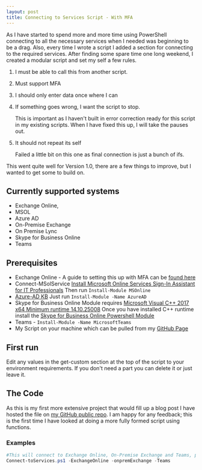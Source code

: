 ```yaml
---
layout: post
title: Connecting to Services Script - With MFA
---
```


As I have started to spend more and more time using PowerShell connecting to all the necessary services when I needed was beginning to be a drag. Also, every time I wrote a script I added a section for connecting to the required services. After finding some spare time one long weekend, I created a modular script and set my self a few rules.

1. I must be able to call this from another script.
1. Must support MFA
1. I should only enter data once where I can
1. If something goes wrong, I want the script to stop.

   This is important as I haven't built in error correction ready for this script in my existing scripts. When I have fixed this up, I will take the pauses out.

1. It should not repeat its self

   Failed a little bit on this one as final connection is just a bunch of ifs.

This went quite well for Version 1.0, there are a few things to improve, but I wanted to get some to build on.

## Currently supported systems

* Exchange Online,
* MSOL
* Azure AD
* On-Premise Exchange
* On Premise Lync
* Skype for Business Online
* Teams

## Prerequisites

* Exchange Online - A guide to setting this up with MFA can be [found here](https://hillier-swift.co.uk/connecting-to-exchange-online-with-mfa/)
* Connect-MSolService [Install Microsoft Online Services Sign-In Assistant for IT Professionals](https://www.microsoft.com/en-us/download/details.aspx?id=41950) Then run `Install-Module MSOnline`
* [Azure-AD KB](https://docs.microsoft.com/en-us/office365/enterprise/powershell/connect-to-office-365-powershell#connect-with-the-microsoft-azure-active-directory-module-for-windows-powershell) Just run `Install-Module -Name AzureAD`
* Skype for Business Online Module requires [Microsoft Visual C++ 2017 x64 Minimum runtime 14.10.25008](https://aka.ms/vs/15/release/vc_redist.x64.exe) Once you have installed C++ runtime install the [Skype for Business Online Powershell Module](https://www.microsoft.com/en-us/download/details.aspx?id=39366)
* Teams - `Install-Module -Name MicrosoftTeams`
* My Script on your machine which can be pulled from my [GitHub Page](https://github.com/hillier-swift/Public/blob/master/Connect-ToServices.ps1)

## First run

Edit any values in the get-custom section at the top of the script to your environment requirements. If you don't need a part you can delete it or just leave it.

## The Code

As this is my first more extensive project that would fill up a blog post I have hosted the file on [my GitHub public repo](https://github.com/hillier-swift/Public/blob/master/Connect-ToServices.ps1). I am happy for any feedback; this is the first time I have looked at doing a more fully formed script using functions.

### Examples

```powershell
#This will connect to Exchange Online, On-Premise Exchange and Teams, prompting for an email and on Prem credentials  
Connect-toServices.ps1 -ExchangeOnline -onpremExchange -Teams
```
